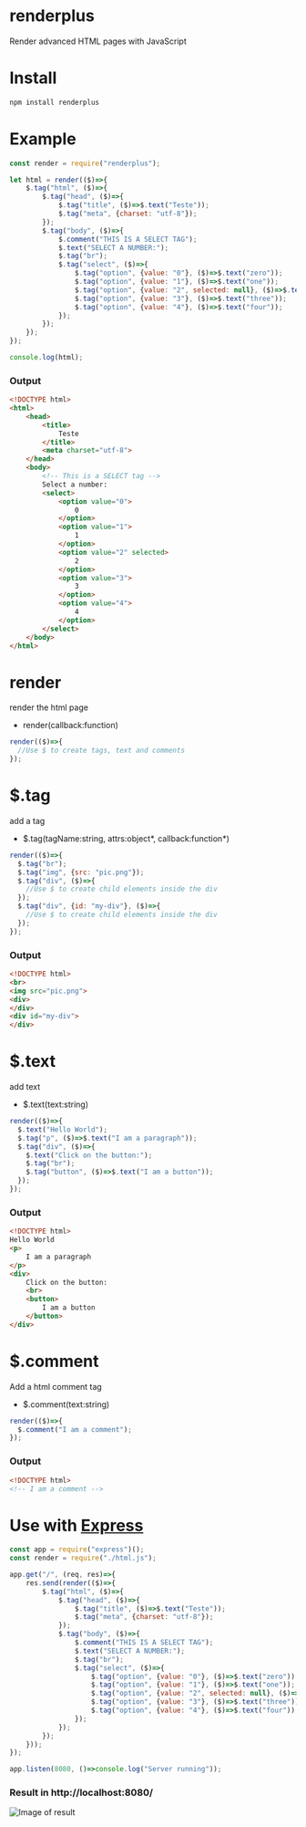 # renderplus
Render advanced HTML pages with JavaScript

# Install
```bash
npm install renderplus
```

# Example
```javascript
const render = require("renderplus");

let html = render(($)=>{
	$.tag("html", ($)=>{
		$.tag("head", ($)=>{
			$.tag("title", ($)=>$.text("Teste"));
			$.tag("meta", {charset: "utf-8"});
		});
		$.tag("body", ($)=>{
			$.comment("THIS IS A SELECT TAG");
			$.text("SELECT A NUMBER:");
			$.tag("br");
			$.tag("select", ($)=>{
				$.tag("option", {value: "0"}, ($)=>$.text("zero"));
				$.tag("option", {value: "1"}, ($)=>$.text("one"));
				$.tag("option", {value: "2", selected: null}, ($)=>$.text("two"));
				$.tag("option", {value: "3"}, ($)=>$.text("three"));
				$.tag("option", {value: "4"}, ($)=>$.text("four"));
			});
		});
	});
});

console.log(html);
```
### Output
```html
<!DOCTYPE html>
<html>
	<head>
		<title>
			Teste
		</title>
		<meta charset="utf-8">
	</head>
	<body>
		<!-- This is a SELECT tag -->
		Select a number:
		<select>
			<option value="0">
				0
			</option>
			<option value="1">
				1
			</option>
			<option value="2" selected>
				2
			</option>
			<option value="3">
				3
			</option>
			<option value="4">
				4
			</option>
		</select>
	</body>
</html>
```
# render

render the html page

- render(callback:function)

```javascript
render(($)=>{
  //Use $ to create tags, text and comments
});
```

# $.tag

add a tag

- $.tag(tagName:string, attrs:object*, callback:function*)

```javascript
render(($)=>{
  $.tag("br");
  $.tag("img", {src: "pic.png"});
  $.tag("div", ($)=>{
    //Use $ to create child elements inside the div
  });
  $.tag("div", {id: "my-div"}, ($)=>{
    //Use $ to create child elements inside the div
  });
});
```
### Output

```html
<!DOCTYPE html>
<br>
<img src="pic.png">
<div>
</div>
<div id="my-div">
</div>
```
# $.text

add text

- $.text(text:string)

```javascript
render(($)=>{
  $.text("Hello World");
  $.tag("p", ($)=>$.text("I am a paragraph"));
  $.tag("div", ($)=>{
    $.text("Click on the button:");
    $.tag("br");
    $.tag("button", ($)=>$.text("I am a button"));
  });
});
```
### Output

```html
<!DOCTYPE html>
Hello World
<p>
	I am a paragraph
</p>
<div>
	Click on the button:
	<br>
	<button>
		I am a button
	</button>
</div>
```

# $.comment

Add a html comment tag

- $.comment(text:string)

```javascript
render(($)=>{
  $.comment("I am a comment");
});
```

### Output

```html
<!DOCTYPE html>
<!-- I am a comment -->
```
# Use with [Express](https://www.npmjs.com/package/express)

```javascript
const app = require("express")();
const render = require("./html.js");

app.get("/", (req, res)=>{
	res.send(render(($)=>{
		$.tag("html", ($)=>{
			$.tag("head", ($)=>{
				$.tag("title", ($)=>$.text("Teste"));
				$.tag("meta", {charset: "utf-8"});
			});
			$.tag("body", ($)=>{
				$.comment("THIS IS A SELECT TAG");
				$.text("SELECT A NUMBER:");
				$.tag("br");
				$.tag("select", ($)=>{
					$.tag("option", {value: "0"}, ($)=>$.text("zero"));
					$.tag("option", {value: "1"}, ($)=>$.text("one"));
					$.tag("option", {value: "2", selected: null}, ($)=>$.text("two"));
					$.tag("option", {value: "3"}, ($)=>$.text("three"));
					$.tag("option", {value: "4"}, ($)=>$.text("four"));
				});
			});
		});
	}));
});

app.listen(8080, ()=>console.log("Server running"));
```

### Result in http://localhost:8080/
![Image of result](https://lh3.googleusercontent.com/u/0/d/0B4u0L5wy_IY8NEszYmE1bGhIdUE=s1600-k-iv1)
